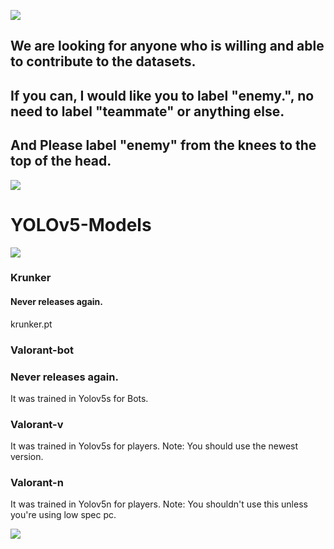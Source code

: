 ![](https://img.shields.io/github/downloads/leaf48/YOLOv5-Models-For-Valorant/total?style=for-the-badge)

## We are looking for anyone who is willing and able to contribute to the datasets.
## If you can, I would like you to label "enemy.", no need to label "teammate" or anything else.
## And Please label "enemy" from the knees to the top of the head.

![](https://media.tenor.co/images/72b910ef8b65ccdf1b327a5952d1b93a/raw)

# YOLOv5-Models

[![](https://c.tenor.com/T-WPIxw94EgAAAAC/jumping-jett-jett.gif)](https://youtube.com)

### Krunker
#### Never releases again.
krunker.pt

### Valorant-bot
### Never releases again.
It was trained in Yolov5s for Bots.

### Valorant-v
It was trained in Yolov5s for players.
Note: You should use the newest version.

### Valorant-n
It was trained in Yolov5n for players.
Note: You shouldn't use this unless you're using low spec pc.

[![](https://c.tenor.com/T-WPIxw94EgAAAAC/jumping-jett-jett.gif)](https://youtube.com)
